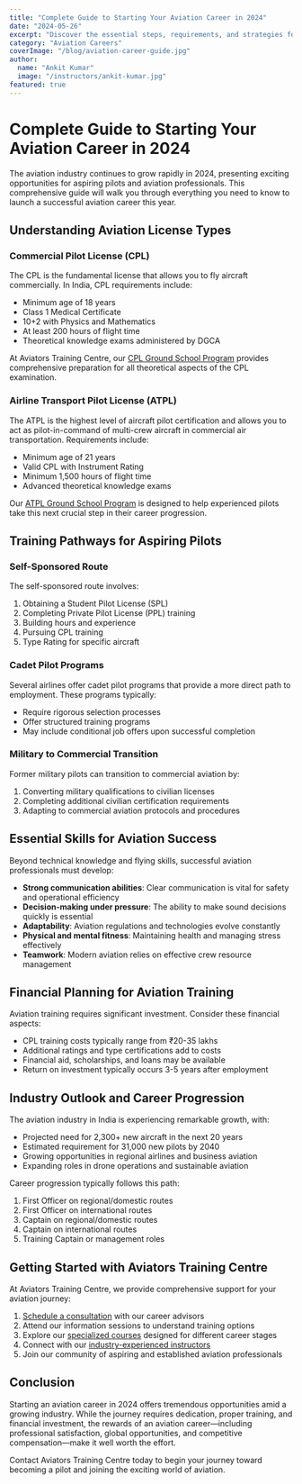 ```yaml
---
title: "Complete Guide to Starting Your Aviation Career in 2024"
date: "2024-05-26"
excerpt: "Discover the essential steps, requirements, and strategies for launching a successful aviation career in 2024, including license types, training options, and career paths."
category: "Aviation Careers"
coverImage: "/blog/aviation-career-guide.jpg"
author:
  name: "Ankit Kumar"
  image: "/instructors/ankit-kumar.jpg"
featured: true
---
```


# Complete Guide to Starting Your Aviation Career in 2024

The aviation industry continues to grow rapidly in 2024, presenting exciting opportunities for aspiring pilots and aviation professionals. This comprehensive guide will walk you through everything you need to know to launch a successful aviation career this year.

## Understanding Aviation License Types

### Commercial Pilot License (CPL)

The CPL is the fundamental license that allows you to fly aircraft commercially. In India, CPL requirements include:

- Minimum age of 18 years
- Class 1 Medical Certificate
- 10+2 with Physics and Mathematics
- At least 200 hours of flight time
- Theoretical knowledge exams administered by DGCA

At Aviators Training Centre, our [CPL Ground School Program](/courses/cpl-ground-school) provides comprehensive preparation for all theoretical aspects of the CPL examination.

### Airline Transport Pilot License (ATPL)

The ATPL is the highest level of aircraft pilot certification and allows you to act as pilot-in-command of multi-crew aircraft in commercial air transportation. Requirements include:

- Minimum age of 21 years
- Valid CPL with Instrument Rating
- Minimum 1,500 hours of flight time
- Advanced theoretical knowledge exams

Our [ATPL Ground School Program](/courses/atpl-ground-school) is designed to help experienced pilots take this next crucial step in their career progression.

## Training Pathways for Aspiring Pilots

### Self-Sponsored Route

The self-sponsored route involves:
1. Obtaining a Student Pilot License (SPL)
2. Completing Private Pilot License (PPL) training
3. Building hours and experience
4. Pursuing CPL training
5. Type Rating for specific aircraft

### Cadet Pilot Programs

Several airlines offer cadet pilot programs that provide a more direct path to employment. These programs typically:
- Require rigorous selection processes
- Offer structured training programs
- May include conditional job offers upon successful completion

### Military to Commercial Transition

Former military pilots can transition to commercial aviation by:
1. Converting military qualifications to civilian licenses
2. Completing additional civilian certification requirements
3. Adapting to commercial aviation protocols and procedures

## Essential Skills for Aviation Success

Beyond technical knowledge and flying skills, successful aviation professionals must develop:

- **Strong communication abilities**: Clear communication is vital for safety and operational efficiency
- **Decision-making under pressure**: The ability to make sound decisions quickly is essential
- **Adaptability**: Aviation regulations and technologies evolve constantly
- **Physical and mental fitness**: Maintaining health and managing stress effectively
- **Teamwork**: Modern aviation relies on effective crew resource management

## Financial Planning for Aviation Training

Aviation training requires significant investment. Consider these financial aspects:

- CPL training costs typically range from ₹20-35 lakhs
- Additional ratings and type certifications add to costs
- Financial aid, scholarships, and loans may be available
- Return on investment typically occurs 3-5 years after employment

## Industry Outlook and Career Progression

The aviation industry in India is experiencing remarkable growth, with:

- Projected need for 2,300+ new aircraft in the next 20 years
- Estimated requirement for 31,000 new pilots by 2040
- Growing opportunities in regional airlines and business aviation
- Expanding roles in drone operations and sustainable aviation

Career progression typically follows this path:
1. First Officer on regional/domestic routes
2. First Officer on international routes
3. Captain on regional/domestic routes
4. Captain on international routes
5. Training Captain or management roles

## Getting Started with Aviators Training Centre

At Aviators Training Centre, we provide comprehensive support for your aviation journey:

1. [Schedule a consultation](/contact) with our career advisors
2. Attend our information sessions to understand training options
3. Explore our [specialized courses](/courses) designed for different career stages
4. Connect with our [industry-experienced instructors](/instructors)
5. Join our community of aspiring and established aviation professionals

## Conclusion

Starting an aviation career in 2024 offers tremendous opportunities amid a growing industry. While the journey requires dedication, proper training, and financial investment, the rewards of an aviation career—including professional satisfaction, global opportunities, and competitive compensation—make it well worth the effort.

Contact Aviators Training Centre today to begin your journey toward becoming a pilot and joining the exciting world of aviation.
